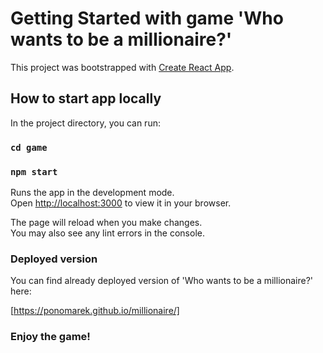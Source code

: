 # Getting Started with game 'Who wants to be a millionaire?'

This project was bootstrapped with [Create React App](https://github.com/facebook/create-react-app).

## How to start app locally

In the project directory, you can run:

### `cd game`

### `npm start`

Runs the app in the development mode.\
Open [http://localhost:3000](http://localhost:3000) to view it in your browser.

The page will reload when you make changes.\
You may also see any lint errors in the console.

### Deployed version

You can find already deployed version of 'Who wants to be a millionaire?' here:

[https://ponomarek.github.io/millionaire/]

### Enjoy the game!
